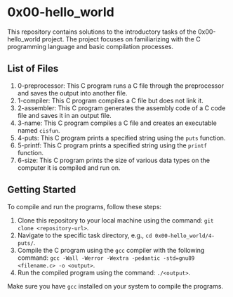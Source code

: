 # 0x00-hello_world

This repository contains solutions to the introductory tasks of the 0x00-hello_world project. The project focuses on familiarizing with the C programming language and basic compilation processes.

## List of Files

1. 0-preprocessor: This C program runs a C file through the preprocessor and saves the output into another file.
2. 1-compiler: This C program compiles a C file but does not link it.
3. 2-assembler: This C program generates the assembly code of a C code file and saves it in an output file.
4. 3-name: This C program compiles a C file and creates an executable named `cisfun`.
5. 4-puts: This C program prints a specified string using the `puts` function.
6. 5-printf: This C program prints a specified string using the `printf` function.
7. 6-size: This C program prints the size of various data types on the computer it is compiled and run on.

## Getting Started

To compile and run the programs, follow these steps:

1. Clone this repository to your local machine using the command: `git clone <repository-url>`.
2. Navigate to the specific task directory, e.g., `cd 0x00-hello_world/4-puts/`.
3. Compile the C program using the `gcc` compiler with the following command: `gcc -Wall -Werror -Wextra -pedantic -std=gnu89 <filename.c> -o <output>`.
4. Run the compiled program using the command: `./<output>`.

Make sure you have `gcc` installed on your system to compile the programs.


